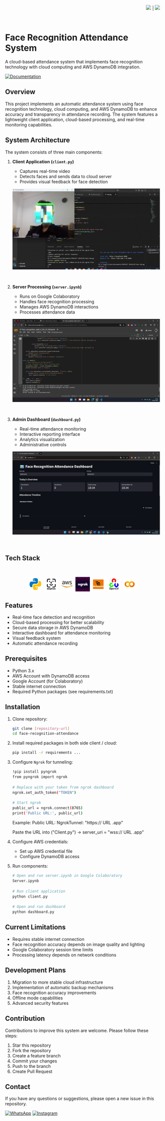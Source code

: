<div align="right">

<a href="README.md"><img src="https://flagcdn.com/w40/gb.png" width="25"></a> | <a href="README-ID.md"><img src="https://flagcdn.com/w40/id.png" width="20"></a>

</div>

<br>

# Face Recognition Attendance System

A cloud-based attendance system that implements face recognition technology with cloud computing and AWS DynamoDB integration.

[![Documentation](https://img.shields.io/badge/Documentation-00A4EF?style=for-the-badge&logo=book&logoColor=white)](https://drive.google.com/file/d/10vniyWnw5LSTk-cXOhuWnNRsi9TZY3YB/view?usp=sharing)

## Overview

This project implements an automatic attendance system using face recognition technology, cloud computing, and AWS DynamoDB to enhance accuracy and transparency in attendance recording. The system features a lightweight client application, cloud-based processing, and real-time monitoring capabilities.

## System Architecture

The system consists of three main components:

1. **Client Application (`client.py`)**

   - Captures real-time video
   - Detects faces and sends data to cloud server
   - Provides visual feedback for face detection

   ![](./readme/Client.py.png)

    <br>

2. **Server Processing (`server.ipynb`)**

   - Runs on Google Colaboratory
   - Handles face recognition processing
   - Manages AWS DynamoDB interactions
   - Processes attendance data

   ![](./readme/Server.ipynb.png)

    <br>

3. **Admin Dashboard (`dashboard.py`)**

   - Real-time attendance monitoring
   - Interactive reporting interface
   - Analytics visualization
   - Administrative controls

   ![](./readme/Dasboard.py.png)

    <br>

## Tech Stack
<div align="center">
<br>

![python](./readme/icons8-python.gif)
![](./readme/deepface.gif)
![](./readme/aws.gif)
![](./readme/ngrokk.gif)
![](./readme/websokett.gif)
![](./readme/opencv.gif)
![](./readme/googlecolab.gif)
</div>

## Features

- Real-time face detection and recognition
- Cloud-based processing for better scalability
- Secure data storage in AWS DynamoDB
- Interactive dashboard for attendance monitoring
- Visual feedback system
- Automatic attendance recording

## Prerequisites

- Python 3.x
- AWS Account with DynamoDB access
- Google Account (for Colaboratory)
- Stable internet connection
- Required Python packages (see requirements.txt)

## Installation

1. Clone repository:

   ```bash
   git clone [repository-url]
   cd face-recognition-attendance
   ```

2. Install required packages in both side client / cloud:

   ```bash
   pip install -r requirements ...
   ```

3. Configure `Ngrok` for tunneling:

   ```bash
   !pip install pyngrok
   from pyngrok import ngrok

   # Replace with your token from ngrok dashboard
   ngrok.set_auth_token("TOKEN")

   # Start ngrok
   public_url = ngrok.connect(8765)
   print('Public URL:', public_url)
   ```

   Example: Public URL: NgrokTunnel: "https:// URL .app"

   Paste the URL into ("Client.py")
   -> server_uri = "wss:// URL .app"

4. Configure AWS credentials:

   - Set up AWS credential file
   - Configure DynamoDB access

5. Run components:

   ```bash
   # Open and run server.ipynb in Google Colaboratory
   Server.ipynb

   # Run client application
   python client.py

   # Open and run dashboard
   python dashboard.py
   ```

## Current Limitations

- Requires stable internet connection
- Face recognition accuracy depends on image quality and lighting
- Google Colaboratory session time limits
- Processing latency depends on network conditions

## Development Plans

1. Migration to more stable cloud infrastructure
2. Implementation of automatic backup mechanisms
3. Face recognition accuracy improvements
4. Offline mode capabilities
5. Advanced security features

## Contribution

Contributions to improve this system are welcome. Please follow these steps:

1. Star this repository
2. Fork the repository
3. Create a feature branch
4. Commit your changes
5. Push to the branch
6. Create Pull Request

## Contact

If you have any questions or suggestions, please open a new issue in this repository.

[![WhatsApp](https://img.shields.io/badge/WhatsApp-25D366?style=for-the-badge&logo=whatsapp&logoColor=white)](https://wa.me/6285157517798)
[![Instagram](https://img.shields.io/badge/Instagram-E4405F?style=for-the-badge&logo=instagram&logoColor=white)](https://www.instagram.com/ryan.septiawan__/)

